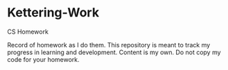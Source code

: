 # Kettering-Work
CS Homework

Record of homework as I do them.
This repository is meant to track my progress in learning and development.
Content is my own. Do not copy my code for your homework.
